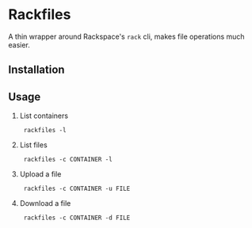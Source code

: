 # Rackfiles

A thin wrapper around Rackspace's `rack` cli, makes file operations much easier.

## Installation

## Usage

1. List containers

        rackfiles -l

2. List files

        rackfiles -c CONTAINER -l

3. Upload a file

        rackfiles -c CONTAINER -u FILE

4. Download a file

        rackfiles -c CONTAINER -d FILE
